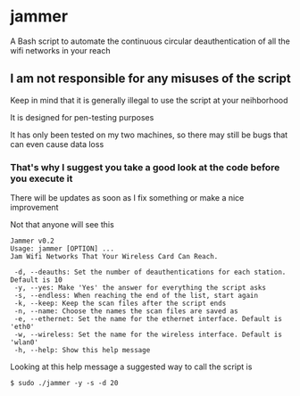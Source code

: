 # jammer
A Bash script to automate the continuous circular deauthentication of all the wifi networks in your reach

## I am not responsible for any misuses of the script 
Keep in mind that it is generally illegal to use the script at your neihborhood

It is designed for pen-testing purposes

It has only been tested on my two machines, so there may still be bugs that can even cause data loss

### That's why I suggest you take a good look at the code before you execute it

There will be updates as soon as I fix something or make a nice improvement

Not that anyone will see this

```
Jammer v0.2
Usage: jammer [OPTION] ... 
Jam Wifi Networks That Your Wireless Card Can Reach.

 -d, --deauths: Set the number of deauthentications for each station. Default is 10
 -y, --yes: Make 'Yes' the answer for everything the script asks
 -s, --endless: When reaching the end of the list, start again
 -k, --keep: Keep the scan files after the script ends
 -n, --name: Choose the names the scan files are saved as
 -e, --ethernet: Set the name for the ethernet interface. Default is 'eth0'
 -w, --wireless: Set the name for the wireless interface. Default is 'wlan0'
 -h, --help: Show this help message
 ```
 Looking at this help message a suggested way to call the script is
 ```
 $ sudo ./jammer -y -s -d 20
 ```
 
 
